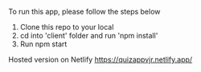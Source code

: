 To run this app, please follow the steps below
1. Clone this repo to your local
2. cd into 'client' folder and run 'npm install'
3. Run npm start

Hosted version on Netlify
https://quizappvjr.netlify.app/
